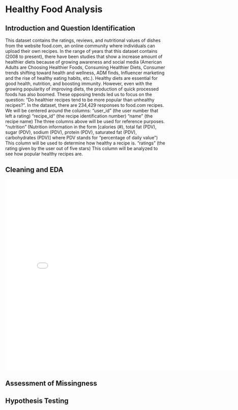 # Healthy Food Analysis 

## Introduction and Question Identification

This dataset contains the ratings, reviews, and nutritional values of dishes from the website food.com, an online community where individuals can upload their own recipes. 
In the range of years that this dataset contains (2008 to present), there have been studies that show a increase amount of healthier diets because of growing awareness and social media (American Adults are Choosing Healthier Foods, Consuming Healthier Diets, Consumer trends shifting toward health and wellness, ADM finds, Influencer marketing and the rise of healthy eating habits, etc.). Healthy diets are essential for good health, nutrition, and boosting immunity. 
However, even with the growing popularity of improving diets, the production of quick processed foods has also boomed. These opposing trends led us to focus on the question: “Do healthier recipes tend to be more popular than unhealthy recipes?”. 
In the dataset, there are 234,429 responses to food.com recipes. We will be centered around the columns:
“user_id” (the user number that left a rating)
“recipe_id“ (the recipe identification number)
“name” (the recipe name)
The three columns above will be used for reference purposes.
“nutrition” (Nutrition information in the form [calories (#), total fat (PDV), sugar (PDV), sodium (PDV), protein (PDV), saturated fat (PDV), carbohydrates (PDV)] where PDV stands for “percentage of daily value”)
This column will be used to determine how healthy a recipe is.
“ratings” (the rating given by the user out of five stars)
This column will be analyzed to see how popular healthy recipes are.

## Cleaning and EDA

<iframe src="assets/file-avpr.html" width=800 height=600 frameBorder=0></iframe>

## Assessment of Missingness

## Hypothesis Testing
